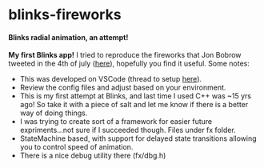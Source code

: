 # blinks-fireworks
#### Blinks radial animation, an attempt!

**My first Blinks app!** I tried to reproduce the fireworks that Jon Bobrow tweeted in the 4th of july ([here](https://twitter.com/Move38inc/status/1279143312566476801?s=20)), hopefully you find it useful. Some notes:
 - This was developed on VSCode (thread to setup [here](https://forum.move38.com/t/getting-out-of-arduino/502/21?u=finiteattractor)).
 - Review the config files and adjust based on your environment.
 - This is my first attempt at Blinks, and last time I used C++ was ~15 yrs ago! So take it with a piece of salt and let me know if there is a better way of doing things.
 - I was trying to create sort of a framework for easier future expriments...not sure if I succeeded though. Files under fx folder.
 - StateMachine based, with support for delayed state transitions allowing you to control speed of animation.
 - There is a nice debug utility there (fx/dbg.h)
